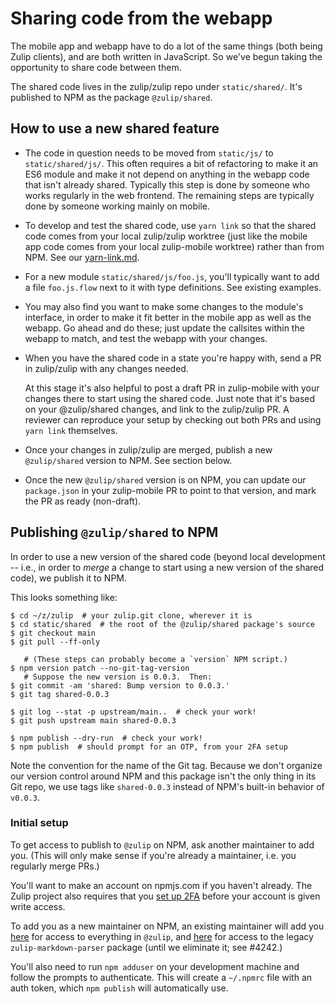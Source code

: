 # Sharing code from the webapp

The mobile app and webapp have to do a lot of the same things (both
being Zulip clients), and are both written in JavaScript.  So we've
begun taking the opportunity to share code between them.

The shared code lives in the zulip/zulip repo under `static/shared/`.
It's published to NPM as the package `@zulip/shared`.


## How to use a new shared feature

* The code in question needs to be moved from `static/js/` to
  `static/shared/js/`.  This often requires a bit of refactoring to
  make it an ES6 module and make it not depend on anything in the
  webapp code that isn't already shared.  Typically this step is done
  by someone who works regularly in the web frontend.  The remaining
  steps are typically done by someone working mainly on mobile.

* To develop and test the shared code, use `yarn link` so that the
  shared code comes from your local zulip/zulip worktree (just like
  the mobile app code comes from your local zulip-mobile worktree)
  rather than from NPM.  See our [yarn-link.md](yarn-link.md).

* For a new module `static/shared/js/foo.js`, you'll typically want to
  add a file `foo.js.flow` next to it with type definitions.  See
  existing examples.

* You may also find you want to make some changes to the module's
  interface, in order to make it fit better in the mobile app as well
  as the webapp.  Go ahead and do these; just update the callsites
  within the webapp to match, and test the webapp with your changes.

* When you have the shared code in a state you're happy with, send a
  PR in zulip/zulip with any changes needed.

  At this stage it's also helpful to post a draft PR in zulip-mobile
  with your changes there to start using the shared code.  Just note
  that it's based on your @zulip/shared changes, and link to the
  zulip/zulip PR.  A reviewer can reproduce your setup by checking out
  both PRs and using `yarn link` themselves.

* Once your changes in zulip/zulip are merged, publish a new
  `@zulip/shared` version to NPM.  See section below.

* Once the new `@zulip/shared` version is on NPM, you can update our
  `package.json` in your zulip-mobile PR to point to that version, and
  mark the PR as ready (non-draft).


## Publishing `@zulip/shared` to NPM

In order to use a new version of the shared code (beyond local
development -- i.e., in order to *merge* a change to start using a new
version of the shared code), we publish it to NPM.

This looks something like:
```
$ cd ~/z/zulip  # your zulip.git clone, wherever it is
$ cd static/shared  # the root of the @zulip/shared package's source
$ git checkout main
$ git pull --ff-only

   # (These steps can probably become a `version` NPM script.)
$ npm version patch --no-git-tag-version
   # Suppose the new version is 0.0.3.  Then:
$ git commit -am 'shared: Bump version to 0.0.3.'
$ git tag shared-0.0.3

$ git log --stat -p upstream/main..  # check your work!
$ git push upstream main shared-0.0.3

$ npm publish --dry-run  # check your work!
$ npm publish  # should prompt for an OTP, from your 2FA setup
```

Note the convention for the name of the Git tag.  Because we don't
organize our version control around NPM and this package isn't the
only thing in its Git repo, we use tags like `shared-0.0.3` instead of
NPM's built-in behavior of `v0.0.3`.


### Initial setup

To get access to publish to `@zulip` on NPM, ask another maintainer to
add you.  (This will only make sense if you're already a maintainer,
i.e. you regularly merge PRs.)

You'll want to make an account on npmjs.com if you haven't already.
The Zulip project also requires that you [set up 2FA][npm-docs-2fa]
before your account is given write access.

[npm-docs-2fa]: https://docs.npmjs.com/configuring-two-factor-authentication

To add you as a new maintainer on NPM, an existing maintainer will add
you [here][npm-zulip-team] for access to everything in `@zulip`, and
[here][npm-zulip-md-p-access] for access to the legacy
`zulip-markdown-parser` package (until we eliminate it; see
#4242.)

[npm-zulip-team]: https://www.npmjs.com/settings/zulip/teams/team/developers/users
[npm-zulip-md-p-access]: https://www.npmjs.com/package/zulip-markdown-parser/access

You'll also need to run `npm adduser` on your development machine and
follow the prompts to authenticate.  This will create a `~/.npmrc`
file with an auth token, which `npm publish` will automatically use.
